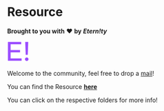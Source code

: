 # Resource

**Brought to you with** :heart: **by** ***Etern!ty***

<a href="https://github.com/EternityProjects-real">
    <img src="res/icon.png" alt="Etern!ty" width="10%" height="10%" />
</a>

Welcome to the community, feel free to drop a [mail](mailto:aryanexam040517@gmail.com)!

You can find the Resource [**here**](https://drive.google.com/drive/folders/16LzLyoqyqn7VH5G_JYyA5p4HUgCZIXXe?usp=sharing) 

You can click on the respective folders for more info!